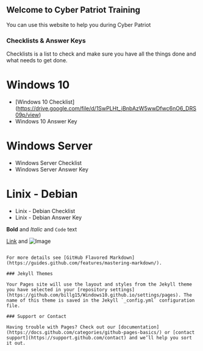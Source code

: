 ## Welcome to Cyber Patriot Training

You can use this website to help you during Cyber Patriot

### Checklists & Answer Keys

Checklists is a list to check and make sure you have all the things done and what needs to get done.

# Windows 10
- [Windows 10 Checklist] (https://drive.google.com/file/d/1SwPLHt_jBnbAzW5wwDfwc6nO6_DRS09p/view)
- Windows 10 Answer Key
# Windows Server
- Windows Server Checklist
- Windows Server Answer Key
# Linix - Debian
- Linix - Debian Checklist
- Linix - Debian Answer Key

**Bold** and _Italic_ and `Code` text

[Link](url) and ![Image](src)
```

For more details see [GitHub Flavored Markdown](https://guides.github.com/features/mastering-markdown/).

### Jekyll Themes

Your Pages site will use the layout and styles from the Jekyll theme you have selected in your [repository settings](https://github.com/billg15/Windows10.github.io/settings/pages). The name of this theme is saved in the Jekyll `_config.yml` configuration file.

### Support or Contact

Having trouble with Pages? Check out our [documentation](https://docs.github.com/categories/github-pages-basics/) or [contact support](https://support.github.com/contact) and we’ll help you sort it out.
